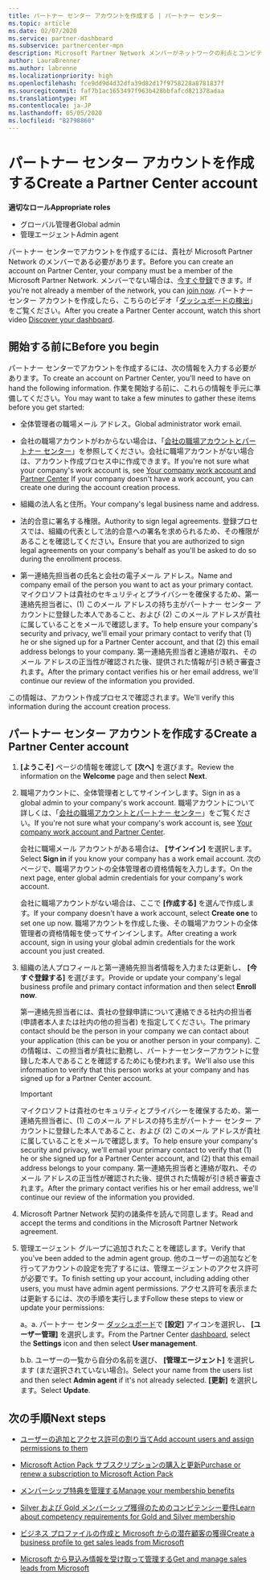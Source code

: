 ```yaml
---
title: パートナー センター アカウントを作成する | パートナー センター
ms.topic: article
ms.date: 02/07/2020
ms.service: partner-dashboard
ms.subservice: partnercenter-mpn
description: Microsoft Partner Network メンバーがネットワークの利点とコンピテンシーを管理してビジネス プロファイルを作成するには、パートナー センター アカウントを作成する必要があります。
author: LauraBrenner
ms.author: labrenne
ms.localizationpriority: high
ms.openlocfilehash: fce9dd9d4d32dfa39d82d17f9758228a8781837f
ms.sourcegitcommit: faf7b1ac1653497f963b428bbfafcd821378adaa
ms.translationtype: HT
ms.contentlocale: ja-JP
ms.lasthandoff: 05/05/2020
ms.locfileid: "82798860"
---
```

# <a name="create-a-partner-center-account"></a><span data-ttu-id="0614b-103">パートナー センター アカウントを作成する</span><span class="sxs-lookup"><span data-stu-id="0614b-103">Create a Partner Center account</span></span>

<span data-ttu-id="0614b-104">**適切なロール**</span><span class="sxs-lookup"><span data-stu-id="0614b-104">**Appropriate roles**</span></span>

- <span data-ttu-id="0614b-105">グローバル管理者</span><span class="sxs-lookup"><span data-stu-id="0614b-105">Global admin</span></span>
- <span data-ttu-id="0614b-106">管理エージェント</span><span class="sxs-lookup"><span data-stu-id="0614b-106">Admin agent</span></span>

<span data-ttu-id="0614b-107">パートナー センターでアカウントを作成するには、貴社が Microsoft Partner Network のメンバーである必要があります。</span><span class="sxs-lookup"><span data-stu-id="0614b-107">Before you can create an account on Partner Center, your company must be a member of the Microsoft Partner Network.</span></span> <span data-ttu-id="0614b-108">メンバーでない場合は、[今すぐ登録](https://partner.microsoft.com/commercial#)できます。</span><span class="sxs-lookup"><span data-stu-id="0614b-108">If you're not already a member of the network, you can [join now](https://partner.microsoft.com/commercial#).</span></span> <span data-ttu-id="0614b-109">パートナー センター アカウントを作成したら、こちらのビデオ「[ダッシュボードの検出](https://vimeo.com/290338211)」をご覧ください。</span><span class="sxs-lookup"><span data-stu-id="0614b-109">After you create a Partner Center account, watch this short video [Discover your dashboard](https://vimeo.com/290338211).</span></span>

## <a name="before-you-begin"></a><span data-ttu-id="0614b-110">開始する前に</span><span class="sxs-lookup"><span data-stu-id="0614b-110">Before you begin</span></span>

<span data-ttu-id="0614b-111">パートナー センターでアカウントを作成するには、次の情報を入力する必要があります。</span><span class="sxs-lookup"><span data-stu-id="0614b-111">To create an account on Partner Center, you'll need to have on hand the following information.</span></span> <span data-ttu-id="0614b-112">作業を開始する前に、これらの情報を手元に準備してください。</span><span class="sxs-lookup"><span data-stu-id="0614b-112">You may want to take a few minutes to gather these items before you get started:</span></span>

-   <span data-ttu-id="0614b-113">全体管理者の職場メール アドレス。</span><span class="sxs-lookup"><span data-stu-id="0614b-113">Global administrator work email.</span></span>

-   <span data-ttu-id="0614b-114">会社の職場アカウントがわからない場合は、「[会社の職場アカウントとパートナー センター](azure-active-directory-tenants-and-partner-center.md)」を参照してください。会社に職場アカウントがない場合は、アカウント作成プロセス中に作成できます。</span><span class="sxs-lookup"><span data-stu-id="0614b-114">If you're not sure what your company's work account is, see [Your company work account and Partner Center](azure-active-directory-tenants-and-partner-center.md) If your company doesn't have a work account, you can create one during the account creation process.</span></span> 

-   <span data-ttu-id="0614b-115">組織の法人名と住所。</span><span class="sxs-lookup"><span data-stu-id="0614b-115">Your company's legal business name and address.</span></span>  

-   <span data-ttu-id="0614b-116">法的合意に署名する権限。</span><span class="sxs-lookup"><span data-stu-id="0614b-116">Authority to sign legal agreements.</span></span> <span data-ttu-id="0614b-117">登録プロセスでは、組織の代表として法的合意への署名を求められるため、その権限があることを確認してください。</span><span class="sxs-lookup"><span data-stu-id="0614b-117">Ensure that you are authorized to sign legal agreements on your company's behalf as you'll be asked to do so during the enrollment process.</span></span>

-   <span data-ttu-id="0614b-118">第一連絡先担当者の氏名と会社の電子メール アドレス。</span><span class="sxs-lookup"><span data-stu-id="0614b-118">Name and company email of the person you want to act as your primary contact.</span></span> <span data-ttu-id="0614b-119">マイクロソフトは貴社のセキュリティとプライバシーを確保するため、第一連絡先担当者に、(1) このメール アドレスの持ち主がパートナー センター アカウントに登録した本人であること、および (2) このメール アドレスが貴社に属していることをメールで確認します。</span><span class="sxs-lookup"><span data-stu-id="0614b-119">To help ensure your company's security and privacy, we'll email your primary contact to verify that (1) he or she signed up for a Partner Center account, and that (2) this email address belongs to your company.</span></span> <span data-ttu-id="0614b-120">第一連絡先担当者と連絡が取れ、そのメール アドレスの正当性が確認された後、提供された情報が引き続き審査されます。</span><span class="sxs-lookup"><span data-stu-id="0614b-120">After the primary contact verifies his or her email address, we'll continue our review of the information you provided.</span></span>

<span data-ttu-id="0614b-121">この情報は、アカウント作成プロセスで確認されます。</span><span class="sxs-lookup"><span data-stu-id="0614b-121">We'll verify this information during the account creation process.</span></span> 
 
## <a name="create-a-partner-center-account"></a><span data-ttu-id="0614b-122">パートナー センター アカウントを作成する</span><span class="sxs-lookup"><span data-stu-id="0614b-122">Create a Partner Center account</span></span>

1.  <span data-ttu-id="0614b-123">**[ようこそ]** ページの情報を確認して **[次へ]** を選びます。</span><span class="sxs-lookup"><span data-stu-id="0614b-123">Review the information on the **Welcome** page and then select **Next**.</span></span>

2.  <span data-ttu-id="0614b-124">職場アカウントに、全体管理者としてサインインします。</span><span class="sxs-lookup"><span data-stu-id="0614b-124">Sign in as a global admin to your company's work account.</span></span> <span data-ttu-id="0614b-125">職場アカウントについて詳しくは、「[会社の職場アカウントとパートナー センター](azure-active-directory-tenants-and-partner-center.md)」をご覧ください。</span><span class="sxs-lookup"><span data-stu-id="0614b-125">If you're not sure what your company's work account   is, see [Your company work account and Partner Center](azure-active-directory-tenants-and-partner-center.md).</span></span>

    <span data-ttu-id="0614b-126">会社に職場メール アカウントがある場合は、 **[サインイン]** を選択します。</span><span class="sxs-lookup"><span data-stu-id="0614b-126">Select **Sign in** if you know your company has a work email account.</span></span> <span data-ttu-id="0614b-127">次のページで、職場アカウントの全体管理者の資格情報を入力します。</span><span class="sxs-lookup"><span data-stu-id="0614b-127">On the next page, enter global admin credentials for your company's work account.</span></span> 

    <span data-ttu-id="0614b-128">会社に職場アカウントがない場合は、ここで **[作成する]** を選んで作成します。</span><span class="sxs-lookup"><span data-stu-id="0614b-128">If your company doesn't have a work account, select **Create one** to set one up now.</span></span> <span data-ttu-id="0614b-129">職場アカウントを作成した後、その職場アカウントの全体管理者の資格情報を使ってサインインします。</span><span class="sxs-lookup"><span data-stu-id="0614b-129">After creating a work account, sign in using your global admin credentials for the work account you just created.</span></span>

3.  <span data-ttu-id="0614b-130">組織の法人プロフィールと第一連絡先担当者情報を入力または更新し、 **[今すぐ登録する]** を選びます。</span><span class="sxs-lookup"><span data-stu-id="0614b-130">Provide or update your company's legal business profile and primary contact information and then select **Enroll now**.</span></span> 

    <span data-ttu-id="0614b-131">第一連絡先担当者には、貴社の登録申請について連絡できる社内の担当者 (申請者本人または社内の他の担当者) を指定してください。</span><span class="sxs-lookup"><span data-stu-id="0614b-131">The primary contact should be the person in your company we can contact about your application (this can be you or another person in your company).</span></span> <span data-ttu-id="0614b-132">この情報は、この担当者が貴社に勤務し、パートナーセンターアカウントに登録した本人であることを確認するためにも使われます。</span><span class="sxs-lookup"><span data-stu-id="0614b-132">We'll also use this information to verify that this person works at your company and has signed up for a Partner Center account.</span></span>

    > [!IMPORTANT]  
    > <span data-ttu-id="0614b-133">マイクロソフトは貴社のセキュリティとプライバシーを確保するため、第一連絡先担当者に、(1) このメール アドレスの持ち主がパートナー センター アカウントに登録した本人であること、および (2) このメール アドレスが貴社に属していることをメールで確認します。</span><span class="sxs-lookup"><span data-stu-id="0614b-133">To help ensure your company's security and privacy, we'll email your primary contact to verify that (1) he or she signed up for a Partner Center account, and (2) that this email address belongs to your company.</span></span> <span data-ttu-id="0614b-134">第一連絡先担当者と連絡が取れ、そのメール アドレスの正当性が確認された後、提供された情報が引き続き審査されます。</span><span class="sxs-lookup"><span data-stu-id="0614b-134">After the primary contact verifies his or her email address, we'll continue our review of the information you provided.</span></span>

4.  <span data-ttu-id="0614b-135">Microsoft Partner Network 契約の諸条件を読んで同意します。</span><span class="sxs-lookup"><span data-stu-id="0614b-135">Read and accept the terms and conditions in the Microsoft Partner Network agreement.</span></span> 

5.  <span data-ttu-id="0614b-136">管理エージェント グループに追加されたことを確認します。</span><span class="sxs-lookup"><span data-stu-id="0614b-136">Verify that you've been added to the admin agent group.</span></span> <span data-ttu-id="0614b-137">他のユーザーの追加などを行ってアカウントの設定を完了するには、管理エージェントのアクセス許可が必要です。</span><span class="sxs-lookup"><span data-stu-id="0614b-137">To finish setting up your account, including adding other users, you must have admin agent permissions.</span></span> <span data-ttu-id="0614b-138">アクセス許可を表示または更新するには、次の手順を実行します</span><span class="sxs-lookup"><span data-stu-id="0614b-138">Follow these steps to view or update your permissions:</span></span>

    <span data-ttu-id="0614b-139">a。</span><span class="sxs-lookup"><span data-stu-id="0614b-139">a.</span></span> <span data-ttu-id="0614b-140">パートナー センター [ダッシュボード](https://partner.microsoft.com/dashboard/home**)で **[設定]** アイコンを選択し、 **[ユーザー管理]** を選択します。</span><span class="sxs-lookup"><span data-stu-id="0614b-140">From the Partner Center [dashboard](https://partner.microsoft.com/dashboard/home**), select the **Settings** icon and then select **User management**.</span></span>  

    <span data-ttu-id="0614b-141">b.</span><span class="sxs-lookup"><span data-stu-id="0614b-141">b.</span></span> <span data-ttu-id="0614b-142">ユーザーの一覧から自分の名前を選び、 **[管理エージェント]** を選択します (まだ選択されていない場合)。</span><span class="sxs-lookup"><span data-stu-id="0614b-142">Select your name from the users list and then select **Admin agent** if it's not already selected.</span></span> <span data-ttu-id="0614b-143">**[更新]** を選択します。</span><span class="sxs-lookup"><span data-stu-id="0614b-143">Select **Update**.</span></span>  

## <a name="next-steps"></a><span data-ttu-id="0614b-144">次の手順</span><span class="sxs-lookup"><span data-stu-id="0614b-144">Next steps</span></span>

-   [<span data-ttu-id="0614b-145">ユーザーの追加とアクセス許可の割り当て</span><span class="sxs-lookup"><span data-stu-id="0614b-145">Add account users and assign permissions to them</span></span>](create-user-accounts-and-set-permissions.md)

-   [<span data-ttu-id="0614b-146">Microsoft Action Pack サブスクリプションの購入と更新</span><span class="sxs-lookup"><span data-stu-id="0614b-146">Purchase or renew a subscription to Microsoft Action Pack</span></span>](mpn-get-action-pack.md)

-   [<span data-ttu-id="0614b-147">メンバーシップ特典を管理する</span><span class="sxs-lookup"><span data-stu-id="0614b-147">Manage your membership benefits</span></span>](manage-your-partner-network-benefits.md)

-   [<span data-ttu-id="0614b-148">Silver および Gold メンバーシップ獲得のためのコンピテンシー要件</span><span class="sxs-lookup"><span data-stu-id="0614b-148">Learn about competency requirements for Gold and Silver membership</span></span>](https://partner.microsoft.com/membership/competencies)

-   [<span data-ttu-id="0614b-149">ビジネス プロファイルの作成と Microsoft からの潜在顧客の獲得</span><span class="sxs-lookup"><span data-stu-id="0614b-149">Create a business profile to get sales leads from Microsoft</span></span>](create-a-marketing-profile.md)

-   [<span data-ttu-id="0614b-150">Microsoft から見込み情報を受け取って管理する</span><span class="sxs-lookup"><span data-stu-id="0614b-150">Get and manage sales leads from Microsoft</span></span>](responding-to-referrals.md)